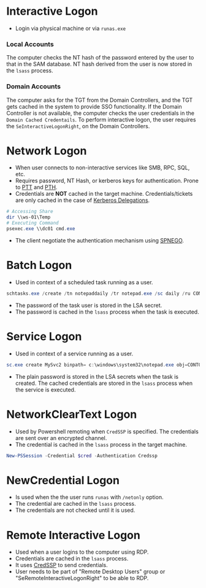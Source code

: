 # Interactive Logon
- Login via physical machine or via `runas.exe`
### Local Accounts
The computer checks the NT hash of the password entered by the user to that in the SAM database. NT hash derived from the user is now stored in the `lsass` process.
### Domain Accounts
The computer asks for the TGT from the Domain Controllers, and the TGT gets cached in the system to provide SSO functionality. If the Domain Controller is not available, the computer checks the user credentials in the `Domain Cached Credentails`. To perform interactive logon, the user requires the `SeInteractiveLogonRight`, on the Domain Controllers.

# Network Logon
- When user connects to non-interactive services like SMB, RPC, SQL, etc.
- Requires password, NT Hash, or kerberos keys for authentication. Prone to [PTT](TechLexicon/Penetration%20Testing/Exploitation/Active%20Directory/Initial%20Foothold/Kerberos.md#Pass%20the%20Ticket) and [PTH](Active%20Directory/Exploitation/NTLM#Pass%20The%20Hash).
-  Credentials are **NOT** cached in the target machine. Credentials/tickets are only cached in the case of [Kerberos Delegations](TechLexicon/Penetration%20Testing/Exploitation/Active%20Directory/AD%20Concepts/Kerberos.md#Kerberos%20Delegations).
```powershell
# Accessing Share
dir \\ws-01\Temp
# Executing Command
psexec.exe \\dc01 cmd.exe
```
- The client negotiate the authentication mechanism using [SPNEGO](Authentication.md#SPNEGO).

# Batch Logon
- Used in context of a scheduled task running as a user. 
```powershell
schtasks.exe /create /tn notepaddaily /tr notepad.exe /sc daily /ru CONTOSO\TaskUser /rp task1234!
```
- The password of the task user is stored in the LSA secret.
- The password is cached in the `lsass` process when the task is executed.

# Service Logon
- Used in context of a service running as a user.
```powershell
sc.exe create MySvc2 binpath= c:\windows\system32\notepad.exe obj=CONTOSO.local\svcUser password=svc1234!
```
- The plain password is stored in the LSA secrets when the task is created. The cached credentials are stored in the `lsass` process when the service is executed.

# NetworkClearText Logon
- Used by Powershell remoting when `CredSSP` is specified. The credentials are sent over an encrypted channel.
- The credential is cached in the `lsass` process in the target machine.
```powershell
New-PSSession -Credential $cred -Authentication Credssp
```

# NewCredential Logon
- Is used when the the user runs `runas` with `/netonly` option.
- The credential are cached in the `lsass` process.
- The credentials are not checked until it is used. 

# Remote Interactive Logon
- Used when a user logins to the computer using RDP.
- Credentials are cached in the `lsass` process.
- It uses [CredSSP](Authentication.md#Cred%20SSP) to send credentials.
- User needs to be part of "Remote Desktop Users" group or "SeRemoteInteractiveLogonRight" to be able to RDP.